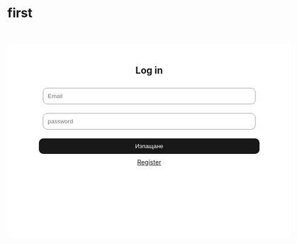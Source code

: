 # first
<!DOCTYPE html>
<html lang="en">
<head>
    <meta charset="UTF-8">
    <meta name="viewport" content="width=device-width, initial-scale=1.0">
    <title>Document</title>
</head>
<style>
    body{
        background-image: url('C:/Users/Public/Documents/marble.jpg');
        background-position: center;
        background-size: cover;
        background-repeat: repeat;
    }
    .container{
        flex-wrap: wrap;
        background-color: white;
        height: 400px;
        width: 600px;
        margin:auto;
        margin-top: 10%;
        border-radius: 10px;
        text-align: center;
        padding: 20px;
    }
    input{
        width: 80%;
        padding: 10px;
        margin: 10px;
        border: 1px solid rgb(155, 155, 155);
        border-radius: 10px;
    }
    button{
        width: 83%;
        padding: 10px;
        margin: 10px;
        border: none;
        border-radius: 10px;
        background: rgb(24, 24, 24);
        color: white;
        cursor: pointer;
    }
</style>
<body>
    <script>
        function onClick(){
            var email = document.getElementsByClassName("Email")[0].value;
            if (email == "") {
                document.getElementsByClassName("error1")[0].style.display = "inline-block";
            }
            else{
                document.getElementsByClassName("error1")[0].style.display = "none";
            }
        }
    </script>
    <div class="container">
        <h2>Log in</h2>
        <input type="email" placeholder="Email" class="Email">
        <input type="password" placeholder="password">
        <button onclick="onClick()">Изпащане</button>
        <br>
        <a href="C:\Users\PC101_8\Documents\РП12В\marble\Registration.html">Register</a>
        <br>
        <p class="error1" style="display: none; color: red;">*Invalid Email</p>
    </div>
</body>
</html>
